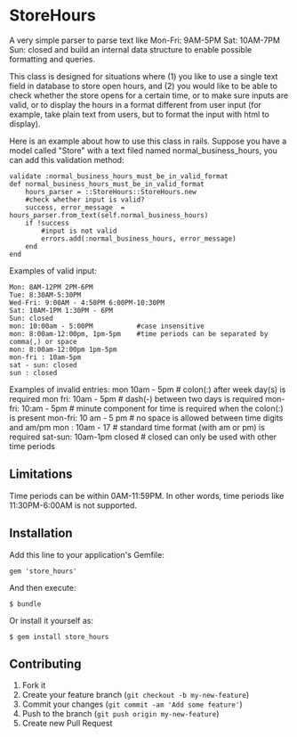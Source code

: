 # StoreHours

A very simple parser to parse text like
    Mon-Fri:  9AM-5PM
    Sat:      10AM-7PM
    Sun:      closed
and build an internal data structure to enable possible formatting and queries.

This class is designed for situations where (1) you like to use a single text field in database to store open hours, and (2) you would like to be able to check whether the store opens for a certain time, or to make sure inputs are valid, or to display the hours in a format different from user input (for example, take plain text from users, but to format the input with html to display).

Here is an example about how to use this class in rails. Suppose you have a model
called "Store" with a text filed named normal_business_hours, you can add this validation
method:

    validate :normal_business_hours_must_be_in_valid_format
    def normal_business_hours_must_be_in_valid_format
        hours_parser = ::StoreHours::StoreHours.new
        #check whether input is valid?
        success, error_message  = hours_parser.from_text(self.normal_business_hours)
        if !success
            #input is not valid
            errors.add(:normal_business_hours, error_message)
        end
    end

Examples of valid input:

    Mon: 8AM-12PM 2PM-6PM
    Tue: 8:30AM-5:30PM
    Wed-Fri: 9:00AM - 4:50PM 6:00PM-10:30PM
    Sat: 10AM-1PM 1:30PM - 6PM
    Sun: closed
    mon: 10:00am - 5:00PM           #case insensitive
    mon: 8:00am-12:00pm, 1pm-5pm    #time periods can be separated by comma(,) or space
    mon: 8:00am-12:00pm 1pm-5pm
    mon-fri : 10am-5pm
    sat - sun: closed
    sun : closed
    
Examples of invalid entries:
    mon  10am - 5pm           # colon(:) after week day(s) is required
    mon fri: 10am - 5pm       # dash(-) between two days is required
    mon-fri: 10:am - 5pm      # minute component for time is required when the colon(:) is present
    mon-fri: 10 am - 5 pm     # no space is allowed between time digits and am/pm
    mon : 10am - 17           # standard time format (with am or pm) is required
    sat-sun: 10am-1pm closed  # closed can only be used with other time periods

## Limitations

Time periods can be within 0AM-11:59PM.  In other words, time periods like 11:30PM-6:00AM is not supported.

## Installation

Add this line to your application's Gemfile:

    gem 'store_hours'

And then execute:

    $ bundle

Or install it yourself as:

    $ gem install store_hours

## Contributing

1. Fork it
2. Create your feature branch (`git checkout -b my-new-feature`)
3. Commit your changes (`git commit -am 'Add some feature'`)
4. Push to the branch (`git push origin my-new-feature`)
5. Create new Pull Request
